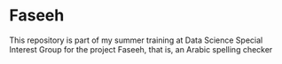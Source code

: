 # Faseeh
This repository is part of my summer training at Data Science Special Interest Group for the project Faseeh, that is, an Arabic spelling checker
